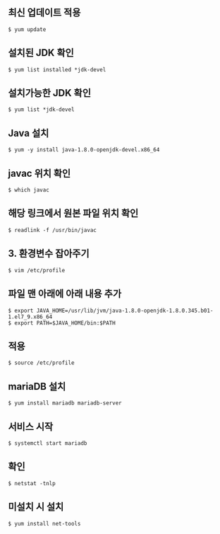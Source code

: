 ## 최신 업데이트 적용
```
$ yum update
```
## 설치된 JDK 확인
```
$ yum list installed *jdk-devel
```
## 설치가능한 JDK 확인
```
$ yum list *jdk-devel
```
## Java 설치
```
$ yum -y install java-1.8.0-openjdk-devel.x86_64
```

## javac 위치 확인
```
$ which javac
```

## 해당 링크에서 원본 파일 위치 확인
```
$ readlink -f /usr/bin/javac
```
## 3. 환경변수 잡아주기
```
$ vim /etc/profile
```

## 파일 맨 아래에 아래 내용 추가
```
$ export JAVA_HOME=/usr/lib/jvm/java-1.8.0-openjdk-1.8.0.345.b01-1.el7_9.x86_64
$ export PATH=$JAVA_HOME/bin:$PATH
```

## 적용
```
$ source /etc/profile
```

## mariaDB 설치
```
$ yum install mariadb mariadb-server
```

## 서비스 시작
```
$ systemctl start mariadb
```

## 확인
```
$ netstat -tnlp
```

## 미설치 시 설치
```
$ yum install net-tools
```
